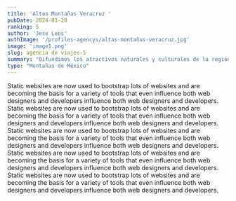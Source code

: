 ```yaml
---
title: 'Altas Montañas Veracruz '
pubDate: 2024-01-20
ranking: 5
author: 'Jese Leos'
authImage: '/profiles-agencys/altas-montañas-veracruz.jpg'
image: 'image1.png'
slug: agencia de viajes-5
summary: "Difundimos los atractivos naturales y culturales de la región de las Altas Montañas de Veracruz"
type: "Montañas de México"
---
```


Static websites are now used to bootstrap lots of websites and are becoming the basis for a variety of tools that even influence both web designers and developers influence both web designers and developers. Static websites are now used to bootstrap lots of websites and are becoming the basis for a variety of tools that even influence both web designers and developers influence both web designers and developers. Static websites are now used to bootstrap lots of websites and are becoming the basis for a variety of tools that even influence both web designers and developers influence both web designers and developers. Static websites are now used to bootstrap lots of websites and are becoming the basis for a variety of tools that even influence both web designers and developers influence both web designers and developers. Static websites are now used to bootstrap lots of websites and are becoming the basis for a variety of tools that even influence both web designers and developers influence both web designers and developers.

